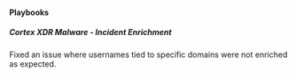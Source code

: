 
#### Playbooks

##### Cortex XDR Malware - Incident Enrichment

Fixed an issue where usernames tied to specific domains were not enriched as expected.
